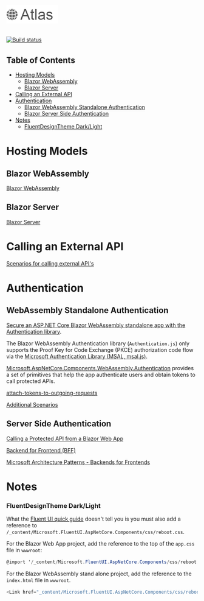 ![Alt text](/readme-images/Atlas.png?raw=true "Atlas") 

<!-- 
###### .NET 7.0, Blazor WebAssembly, Blazor Server, ASP.NET Core Web API, Auth0, MudBlazor, Entity Framework Core, MS SQL Server, SQLite 
######
-->

\
[![Build status](https://ci.appveyor.com/api/projects/status/qx6pbauk9bfpopst?svg=true)](https://ci.appveyor.com/project/grantcolley/atlas)
###### 

## Table of Contents
* [Hosting Models](#hosting-models)
  * [Blazor WebAssembly](#blazor-webassembly)
  * [Blazor Server](#blazor-server)
* [Calling an External API](#calling-an-external-api) 
* [Authentication](#authentication)
  * [Blazor WebAssembly Standalone Authentication](#webassembly-standalone-authentication)
  * [Blazor Server Side Authentication](#server-side-authentication)
* [Notes](#notes)
    * [FluentDesignTheme Dark/Light](#fluentdesigntheme-darklight) 

# Hosting Models
## Blazor WebAssembly
[Blazor WebAssembly](https://learn.microsoft.com/en-us/aspnet/core/blazor/hosting-models?view=aspnetcore-8.0#blazor-webassembly)

## Blazor Server
[Blazor Server](https://learn.microsoft.com/en-us/aspnet/core/blazor/hosting-models?view=aspnetcore-8.0#blazor-server)

# Calling an External API
[Scenarios for calling external API's](https://learn.microsoft.com/en-us/aspnet/core/blazor/call-web-api?view=aspnetcore-8.0#server-side-scenarios-for-calling-external-web-apis)

# Authentication
## WebAssembly Standalone Authentication
[Secure an ASP.NET Core Blazor WebAssembly standalone app with the Authentication library](https://learn.microsoft.com/en-us/aspnet/core/blazor/security/webassembly/standalone-with-authentication-library).

The Blazor WebAssembly Authentication library (`Authentication.js`) only supports the Proof Key for Code Exchange (PKCE) authorization code flow via the [Microsoft Authentication Library (MSAL, msal.js)](https://learn.microsoft.com/en-us/entra/identity-platform/msal-overview).

[Microsoft.AspNetCore.Components.WebAssembly.Authentication](https://www.nuget.org/packages/Microsoft.AspNetCore.Components.WebAssembly.Authentication) provides a set of primitives that help the app authenticate users and obtain tokens to call protected APIs.

[attach-tokens-to-outgoing-requests](https://learn.microsoft.com/en-us/aspnet/core/blazor/security/webassembly/additional-scenarios?view=aspnetcore-8.0#attach-tokens-to-outgoing-requests)

[Additional Scenarios](https://learn.microsoft.com/en-us/aspnet/core/blazor/security/webassembly/additional-scenarios)

## Server Side Authentication

[Calling a Protected API from a Blazor Web App](https://auth0.com/blog/call-protected-api-from-blazor-web-app/)

[Backend for Frontend (BFF)](https://datatracker.ietf.org/doc/html/draft-ietf-oauth-browser-based-apps#name-backend-for-frontend-bff)

[Microsoft Architecture Patterns - Backends for Frontends](https://learn.microsoft.com/en-us/azure/architecture/patterns/backends-for-frontends)

# Notes
### FluentDesignTheme Dark/Light
What the [Fluent UI quick guide](https://fluentui-blazor.net/DesignTheme) doesn't tell you is you must also add a reference to `/_content/Microsoft.FluentUI.AspNetCore.Components/css/reboot.css`.

For the Blazor Web App project, add the reference to the top of the `app.css` file in `wwwroot`:
```C#
@import '/_content/Microsoft.FluentUI.AspNetCore.Components/css/reboot.css';
```

For the Blazor WebAssembly stand alone project, add the reference to the `index.html` file in `wwwroot`.
```C#
<Link href="_content/Microsoft.FluentUI.AspNetCore.Components/css/reboot.css" rel="stylesheet" />
```

